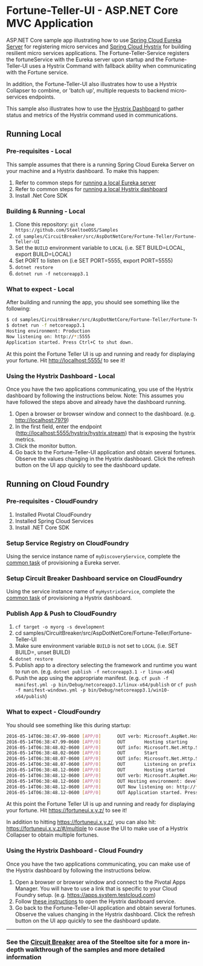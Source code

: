 # Fortune-Teller-UI - ASP.NET Core MVC Application

ASP.NET Core sample app illustrating how to use [Spring Cloud Eureka Server](https://projects.spring.io/spring-cloud) for registering micro services and [Spring Cloud Hystrix](https://projects.spring.io/spring-cloud/docs/1.0.3/spring-cloud.html#_circuit_breaker_hystrix_clients) for building resilient micro services applications. The Fortune-Teller-Service registers the fortuneService with the Eureka server upon startup and the Fortune-Teller-UI uses a Hystrix Command with fallback ability when communicating with the Fortune service.

In addition, the Fortune-Teller-UI also illustrates how to use a Hystrix Collapser to combine, or 'batch up', multiple requests to backend micro-services endpoints.

This sample also illustrates how to use the [Hystrix Dashboard](https://projects.spring.io/spring-cloud/docs/1.0.3/spring-cloud.html#_circuit_breaker_hystrix_dashboard) to gather status and metrics of the Hystrix command used in communications.

## Running Local

### Pre-requisites - Local

This sample assumes that there is a running Spring Cloud Eureka Server on your machine and a Hystrix dashboard. To make this happen:

1. Refer to common steps for [running a local Eureka server](/CommonTasks.md#Spring-Cloud-Eureka-Server)
1. Refer to common steps for [running a local Hystrix dashboard](/CommonTasks.md#Hystrix-Dashboard)
1. Install .Net Core SDK

### Building & Running - Local

1. Clone this repository: `git clone https://github.com/SteeltoeOSS/Samples`
1. `cd samples/CircuitBreaker/src/AspDotNetCore/Fortune-Teller/Fortune-Teller-UI`
1. Set the `BUILD` environment variable to `LOCAL` (i.e. SET BUILD=LOCAL, export BUILD=LOCAL)
1. Set PORT to listen on (i.e SET PORT=5555, export PORT=5555)
1. `dotnet restore`
1. `dotnet run -f netcoreapp3.1`

### What to expect - Local

After building and running the app, you should see something like the following:

```bash
$ cd samples/CircuitBreaker/src/AspDotNetCore/Fortune-Teller/Fortune-Teller-UI
$ dotnet run -f netcoreapp3.1
Hosting environment: Production
Now listening on: http://*:5555
Application started. Press Ctrl+C to shut down.
```

At this point the Fortune Teller UI is up and running and ready for displaying your fortune. Hit <http://localhost:5555/> to see it!

### Using the Hystrix Dashboard - Local

Once you have the two applications communicating, you use of the Hystrix dashboard by following the instructions below.  Note: This assumes you have followed the steps above and already have the dashboard running.

1. Open a browser or browser window and connect to the dashboard. (e.g. <http://localhost:7979>)
1. In the first field, enter the endpoint (<http://localhost:5555/hystrix/hystrix.stream>) that is exposing the hystrix metrics.
1. Click the monitor button.
1. Go back to the Fortune-Teller-UI application and obtain several fortunes.  Observe the values changing in the Hystrix dashboard.  Click the refresh button on the UI app quickly to see the dashboard update.

## Running on Cloud Foundry

### Pre-requisites - CloudFoundry

1. Installed Pivotal CloudFoundry
1. Installed Spring Cloud Services
1. Install .NET Core SDK

### Setup Service Registry on CloudFoundry

Using the service instance name of `myDiscoveryService`, complete the [common task](/CommonTasks.md#Spring-Cloud-Eureka-Server) of provisioning a Eureka server.

### Setup Circuit Breaker Dashboard service on CloudFoundry

Using the service instance name of `myHystrixService`, complete the [common task](/CommonTasks.md#Hystrix-Dashboard) of provisioning a Hystrix dashboard.

### Publish App & Push to CloudFoundry

1. `cf target -o myorg -s development`
1. cd samples/CircuitBreaker/src/AspDotNetCore/Fortune-Teller/Fortune-Teller-UI
1. Make sure environment variable `BUILD` is not set to `LOCAL` (i.e. SET BUILD=, unset BUILD)
1. `dotnet restore`
1. Publish app to a directory selecting the framework and runtime you want to run on. (e.g. `dotnet publish -f netcoreapp3.1 -r linux-x64`)
1. Push the app using the appropriate manifest. (e.g. `cf push -f manifest.yml -p bin/Debug/netcoreapp3.1/linux-x64/publish` or `cf push -f manifest-windows.yml -p bin/Debug/netcoreapp3.1/win10-x64/publish`)

### What to expect - CloudFoundry

You should see something like this during startup:

```bash
2016-05-14T06:38:47.99-0600 [APP/0]      OUT verb: Microsoft.AspNet.Hosting.Internal.HostingEngine[4]
2016-05-14T06:38:47.99-0600 [APP/0]      OUT       Hosting starting
2016-05-14T06:38:48.02-0600 [APP/0]      OUT info: Microsoft.Net.Http.Server.WebListener[0]
2016-05-14T06:38:48.02-0600 [APP/0]      OUT       Start
2016-05-14T06:38:48.07-0600 [APP/0]      OUT info: Microsoft.Net.Http.Server.WebListener[0]
2016-05-14T06:38:48.07-0600 [APP/0]      OUT       Listening on prefix: http://*:58442/
2016-05-14T06:38:48.12-0600 [APP/0]      OUT       Hosting started
2016-05-14T06:38:48.12-0600 [APP/0]      OUT verb: Microsoft.AspNet.Hosting.Internal.HostingEngine[5]
2016-05-14T06:38:48.12-0600 [APP/0]      OUT Hosting environment: development
2016-05-14T06:38:48.12-0600 [APP/0]      OUT Now listening on: http://*:58442
2016-05-14T06:38:48.12-0600 [APP/0]      OUT Application started. Press Ctrl+C to shut down.
```

At this point the Fortune Teller UI is up and running and ready for displaying your fortune. Hit <https://fortuneui.x.y.z/> to see it!

In addition to hitting <https://fortuneui.x.y.z/>, you can also hit: <https://fortuneui.x.y.z/#/multiple> to cause the UI to make use of a Hystrix Collapser to obtain multiple fortunes.

### Using the Hystrix Dashboard - Cloud Foundry

Once you have the two applications communicating, you can make use of the Hystrix dashboard by following the instructions below.

1. Open a browser or browser window and connect to the Pivotal Apps Manager.  You will have to use a link that is specific to your Cloud Foundry setup. (e.g. <https://apps.system.testcloud.com>)
1. Follow [these instructions](https://docs.pivotal.io/spring-cloud-services/1-3/common/circuit-breaker/using-the-dashboard.html) to open the Hystrix dashboard service.
1. Go back to the Fortune-Teller-UI application and obtain several fortunes.  Observe the values changing in the Hystrix dashboard.  Click the refresh button on the UI app quickly to see the dashboard update.

---

### See the [Circuit Breaker](https://steeltoe.io/circuit-breakers) area of the Steeltoe site for a more in-depth walkthrough of the samples and more detailed information
